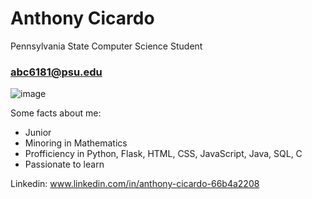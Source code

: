 # Anthony Cicardo 
Pennsylvania State Computer Science Student
### abc6181@psu.edu 

![image](https://user-images.githubusercontent.com/69987069/158298316-5c0d871b-e1c6-4b54-816b-9d8bd0fccbbf.png)



Some facts about me: 
* Junior 
* Minoring in Mathematics 
* Profficiency in Python, Flask, HTML, CSS, JavaScript, Java, SQL, C
* Passionate to learn 

Linkedin: 
www.linkedin.com/in/anthony-cicardo-66b4a2208






